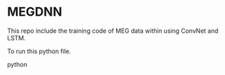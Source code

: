 # MEGDNN

This repo include the training code of MEG data within using ConvNet and LSTM.

To run this python file. 

python 



